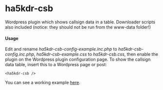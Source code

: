ha5kdr-csb
==========

Wordpress plugin which shows callsign data in a table.
Downloader scripts also included (notice: they should not be run from the www-data folder!)

#### Usage

Edit and rename *ha5kdr-csb-config-example.inc.php* to *ha5kdr-csb-config.inc.php*,
*ha5kdr-csb-example.css* to *ha5kdr-csb.css*, then enable the plugin on the
Wordpress plugin configuration page. To show the callsign data table, insert
this to a Wordpress page or post:

```
<ha5kdr-csb />
```

You can see a working example [here](http://www.ha5kdr.hu/projektek/hivojelkonyv).

